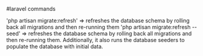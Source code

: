 #laravel commands

'php artisan migrate:refresh' => refreshes the database schema by rolling back all migrations and then re-running them
'php artisan migrate:refresh --seed' =>  refreshes the database schema by rolling back all migrations and then re-running them. Additionally, it also runs the database seeders to populate the database with initial data.
